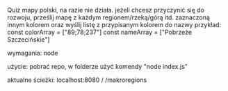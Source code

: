Quiz mapy polski, na razie nie działa.
jeżeli chcesz przyczynić się do rozwoju, prześlij mapę z każdym regionem/rzeką/górą itd. zaznaczoną innym kolorem oraz wyślij listę z przypisanym kolorem do nazwy
przykład:
const colorArray = \["89;78;237"\]
const nameArray = \["Pobrzeże Szczecińskie"\]

wymagania:
node

użycie:
pobrać repo, w folderze użyć komendy "node index.js"

aktualne ścieżki:
localhost:8080
    /
    /makroregions
